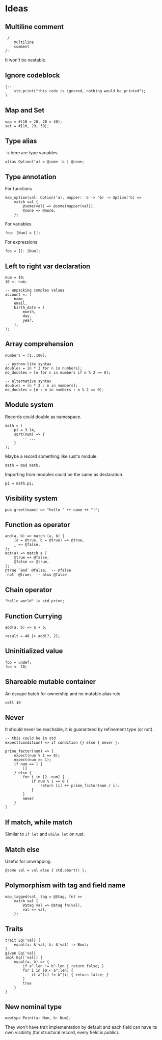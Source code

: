 # Ideas

## Multiline comment

```butter
-/
    multiline
    comment
/-
```

It won't be nestable.

## Ignore codeblock

```butter
{--
    std.print("this code is ignored, nothing would be printed");
}
```

## Map and Set

```butter
map = #(10 = 20, 20 = 40);
set = #[10, 20, 30];
```

## Type alias

`'a` here are type variables.

```butter
alias Option('a) = @some 'a | @none;
```

## Type annotation

For functions

```butter
map_option(val: Option('a), mapper: 'a -> 'b) -> Option('b) =>
    match val {
        @some(val) => @some(mapper(val)),
        @none => @none,
    };
```

For variables

```butter
foo: [Num] = [];
```

For expressions

```butter
foo = []: [Num];
```

## Left to right var declaration

```butter
num = 10;
10 =: num;

-- unpacking complex values
account =: (
    name,
    email,
    birth_date = (
        month,
        day,
        year,
    ),
);
```

## Array comprehension

```butter
numbers = [1..100];

-- python-like syntax
doubles = [n * 2 for n in numbers];
no_doubles = [n for n in numbers if n % 2 == 0];

-- alternative syntax
doubles = [n * 2 : n in numbers];
no_doubles = [n : n in numbers : n % 2 == 0];
```

## Module system

Records could double as namespace.

```butter
math = (
    pi = 3.14,
    sqrt(num) => {
        -- ...
    }
);
```

Maybe a record something like rust's module.

```butter
math = mod math;
```

Importing from modules could be the same as declaration.

```butter
pi = math.pi;
```

## Visibility system

```butter
pub greet(name) => "hello " ++ name ++ "!";
```

## Function as operator

```butter
and(a, b) => match (a, b) {
    (a = @true, b = @true) => @true,
    _ => @false,
};
not(a) => match a {
    @true => @false,
    @false => @true,
};
@true `and` @false;  -- @false
`not` @true;  -- also @false
```

## Chain operator

```butter
"hello world" |> std.print;
```

## Function Currying

```butter
add(a, b) => a + b;

result = 40 |> add(?, 2);
```

## Uninitialized value

```butter
foo = undef;
foo <- 10;
```

## Shareable mutable container

An escape hatch for ownership and no mutable alias rule.

```butter
cell 10
```

## Never

It should never be reachable, it is guaranteed by refinement type (or not).

```butter
-- this could be in std
expect(condition) => if condition {} else { never };

prime_factor(num) => {
    expect(num % 1 == 0);
    expect(num >= 1);
    if num == 1 {
        []
    } else {
        for i in [2..num] {
            if num % i == 0 {
                return [i] ++ prime_factor(num / i);
            }
        }
        never
    }
}
```

## If match, while match

Similar to `if let` and `while let` on rust.

## Match else

Useful for unwrapping.

```butter
@some val = val else { std.abort() };
```

## Polymorphism with tag and field name

```butter
map_tagged(val, tag = @$tag, fn) =>
    match val {
        @$tag val => @$tag fn(val),
        val => val,
    };
```

## Traits

```butter
trait Eq('val) {
    equal(a: &'val, b: &'val) -> Bool;
}
given Eq('val)
impl Eq(['val]) {
    equal(a, b) => {
        if a^.len != b^.len { return false; }
        for i in [0.< a^.len] {
            if a^[i] != b^[i] { return false; }
        }
        true
    }
}
```

## New nominal type

```butter
newtype Point(a: Num, b: Num);
```

They won't have trait implementation by default and each field can have its own visibility (for structural record, every field is public).

